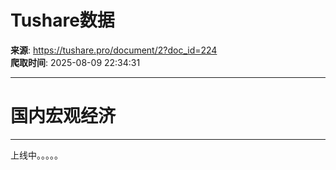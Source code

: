 # Tushare数据

**来源**: https://tushare.pro/document/2?doc_id=224  
**爬取时间**: 2025-08-09 22:34:31

---

# 国内宏观经济

---

上线中。。。。。
